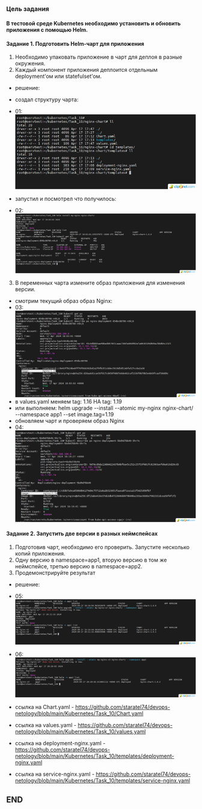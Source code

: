 ## 

### Цель задания  
#### В тестовой среде Kubernetes необходимо установить и обновить приложения с помощью Helm.


#### Задание 1. Подготовить Helm-чарт для приложения

1. Необходимо упаковать приложение в чарт для деплоя в разные окружения.
2. Каждый компонент приложения деплоится отдельным deployment’ом или statefulset’ом.
* решение:
* создал структуру чарта:
* 01: ![01](img/01.png)

* запустил и посмотрел что получилось:

* 02: ![02](img/02.png)
3. В переменных чарта измените образ приложения для изменения версии.
* смотрим текущий образ образ Nginx:
* 03: ![03](img/03.png)
* в values.yaml меняем tag: 1.16 НА tag: 1.19
* или выполняем: helm upgrade --install --atomic my-nginx nginx-chart/ --namespace app1 --set image.tag=1.19
* обновляем чарт и проверяем образ Nginx
* 04: ![04](img/04.png)
 
                                                                                                  
#### Задание 2. Запустить две версии в разных неймспейсах

1. Подготовив чарт, необходимо его проверить. Запуститe несколько копий приложения.
2. Одну версию в namespace=app1, вторую версию в том же неймспейсе, третью версию в namespace=app2.
3. Продемонстрируйте результат
* решение:
* 05: ![05](img/05.png)


* 06: ![06](img/06.png)

* ссылка на Chart.yaml - https://github.com/staratel74/devops-netology/blob/main/Kubernetes/Task_10/Chart.yaml
* ссылка на values.yaml - https://github.com/staratel74/devops-netology/blob/main/Kubernetes/Task_10/values.yaml
* ссылка на deployment-nginx.yaml - https://github.com/staratel74/devops-netology/blob/main/Kubernetes/Task_10/templates/deployment-nginx.yaml
* ссылка на service-nginx.yaml - https://github.com/staratel74/devops-netology/blob/main/Kubernetes/Task_10/templates/service-nginx.yaml 

## END